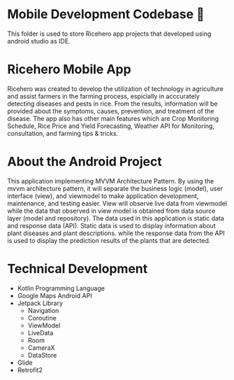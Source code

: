 # Mobile Development Codebase 🌾

This folder is used to store Ricehero app projects that developed using android studio as IDE. 

# Ricehero Mobile App

Ricehero was created to develop the utilization of technology in agriculture and assist farmers in the farming process, espicially in acccurately detecting diseases and
pests in rice. From the results, information will be provided about the symptoms, causes, prevention, and treatment of the disease. The app also has other main features 
which are Crop Monitoring Schedule, Rice Price and Yield Forecasting, Weather API for Monitoring, consultation, and farming tips & tricks.

# About the Android Project

This application implementing MVVM Architecture Pattern. By using the mvvm architecture pattern, it will separate the business logic (model), user interface (view), and 
viewmodel to make application development, maintenance, and testing easier. View will observe live data from viewmodel while the data that observed in view model 
is obtained from data source layer (model and repository). The data used in this application is static data and response data (API). Static data is used to display 
information about plant diseases and plant descriptions. while the response data from the API is used to display the prediction results of the plants that are detected.

# Technical Development
- Kotlin Programming Language
- Google Maps Android API
- Jetpack Library
  - Navigation
  - Coroutine
  - ViewModel
  - LiveData
  - Room
  - CameraX
  - DataStore
- Glide
- Retrofit2
